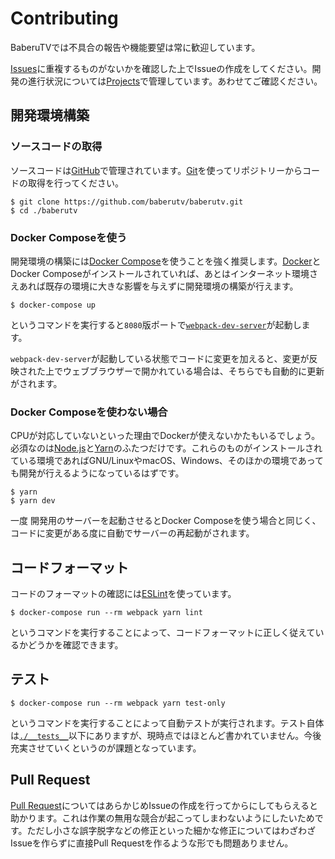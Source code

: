 # Contributing

BaberuTVでは不具合の報告や機能要望は常に歓迎しています。

[Issues](https://github.com/baberutv/baberutv/issues)に重複するものがないかを確認した上でIssueの作成をしてください。開発の進行状況については[Projects](https://github.com/baberutv/baberutv/projects/1)で管理しています。あわせてご確認ください。

## 開発環境構築

### ソースコードの取得

ソースコードは[GitHub](https://github.com/baberutv/baberutv)で管理されています。[Git](https://git-scm.com/)を使ってリポジトリーからコードの取得を行ってください。

```shell
$ git clone https://github.com/baberutv/baberutv.git
$ cd ./baberutv
```

### Docker Composeを使う

開発環境の構築には[Docker Compose](https://docs.docker.com/compose/)を使うことを強く推奨します。[Docker](https://www.docker.com/)とDocker Composeがインストールされていれば、あとはインターネット環境さえあれば既存の環境に大きな影響を与えずに開発環境の構築が行えます。

```shell
$ docker-compose up
```

というコマンドを実行すると`8080`版ポートで[`webpack-dev-server`](https://webpack.js.org/configuration/dev-server/)が起動します。

`webpack-dev-server`が起動している状態でコードに変更を加えると、変更が反映された上でウェブブラウザーで開かれている場合は、そちらでも自動的に更新がされます。

### Docker Composeを使わない場合

CPUが対応していないといった理由でDockerが使えないかたもいるでしょう。必須なのは[Node.js](https://nodejs.org/ja/)と[Yarn](https://yarnpkg.com/en/)のふたつだけです。これらのものがインストールされている環境であればGNU/LinuxやmacOS、Windows、そのほかの環境であっても開発が行えるようになっているはずです。

```shell
$ yarn
$ yarn dev
```

一度 開発用のサーバーを起動させるとDocker Composeを使う場合と同じく、コードに変更がある度に自動でサーバーの再起動がされます。

## コードフォーマット

コードのフォーマットの確認には[ESLint](http://eslint.org/)を使っています。

```shell
$ docker-compose run --rm webpack yarn lint
```

というコマンドを実行することによって、コードフォーマットに正しく従えているかどうかを確認できます。

## テスト

```shell
$ docker-compose run --rm webpack yarn test-only
```

というコマンドを実行することによって自動テストが実行されます。テスト自体は[`./__tests__`](/__tests__)以下にありますが、現時点ではほとんど書かれていません。今後充実させていくというのが課題となっています。

## Pull Request

[Pull Request](https://github.com/baberutv/baberutv/pulls)についてはあらかじめIssueの作成を行ってからにしてもらえると助かります。これは作業の無用な競合が起こってしまわないようにしたいためです。ただし小さな誤字脱字などの修正といった細かな修正についてはわざわざIssueを作らずに直接Pull Requestを作るような形でも問題ありません。
